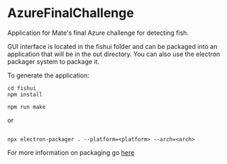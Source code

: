 # AzureFinalChallenge
Application for Mate's final Azure challenge for detecting fish.

GUI interface is located in the fishui folder and can be packaged into an application that will be in the 
out directory. You can also use the electron packager system to package it. 

To generate the application:
```
cd fishui
npm install
```
```
npm run make
```
or
```

npx electron-packager . --platform=<platform> --arch=<arch>
```

For more information on packaging go [here](https://github.com/electron/electron-packager)
